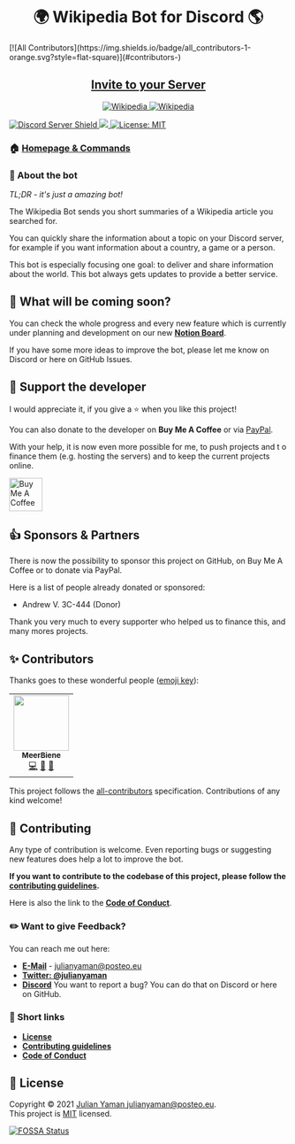 <h1 align="center">🌍 Wikipedia Bot for Discord 🌎</h1>
<!-- ALL-CONTRIBUTORS-BADGE:START - Do not remove or modify this section -->
[![All Contributors](https://img.shields.io/badge/all_contributors-1-orange.svg?style=flat-square)](#contributors-)
<!-- ALL-CONTRIBUTORS-BADGE:END -->

<h2 align="center"><a href="https://discordapp.com/oauth2/authorize?client_id=554751047030013953&scope=bot&permissions=3467328"> Invite to your Server </a></h2>

<p align="center">
<a href="https://discordbots.org/bot/554751047030013953" >
  <img src="https://discordbots.org/api/widget/554751047030013953.svg" alt="Wikipedia" />
</a>
<a href="https://bots.ondiscord.xyz/bots/554751047030013953">
    <img src="https://bots.ondiscord.xyz/bots/554751047030013953/embed?theme=dark&showGuilds=true" alt="Wikipedia" />
</a>
</p>

<a href="https://discord.gg/yAUmDNb">
    <img src="https://discordapp.com/api/guilds/358751806697897984/embed.png" alt="Discord Server Shield"/>
</a>
<a href="https://discordapp.com/oauth2/authorize?client_id=554751047030013953&scope=bot&permissions=3467328">
    <img src="https://img.shields.io/badge/Discord-Add%20Bot-7289DA.svg"/>
</a>
<a href="https://github.com/julianYaman/wikipedia-bot/blob/master/LICENSE">
<img alt="License: MIT" src="https://img.shields.io/badge/License-MIT-yellow.svg" target="_blank" />
</a>

### 🏠 [Homepage & Commands](https://julianyaman.de)

### 📃 About the bot

*TL;DR - it's just a amazing bot!*

The Wikipedia Bot sends you short summaries of a Wikipedia article you searched for.

You can quickly share the information about a topic on your Discord server, 
for example if you want information about a country, a game or a person.

This bot is especially focusing one goal: to deliver and share information about the world.
This bot always gets updates to provide a better service.

## 🤔 What will be coming soon?

You can check the whole progress and every new feature which is 
currently under planning and development on our new [**Notion Board**](https://www.notion.so/wikipediabot/227303c9d45646a4ac7ffdfdff0e254e?v=e4b95c24955c499fbc18eeb08b44ddea).

If you have some more ideas to improve the bot, please let me know on Discord or here on GitHub Issues.

## 🙌 Support the developer

I would appreciate it, if you give a ⭐️ when you like this project!

You can also donate to the developer on **Buy Me A Coffee** or 
via [PayPal](https://www.paypal.me/julianyaman).

With your help, it is now even more possible for me, to push projects and t
o finance them (e.g. hosting the servers) and to keep the current projects online.

<a href="https://www.buymeacoffee.com/julianyaman" target="_blank"><img src="https://cdn.buymeacoffee.com/buttons/v2/default-yellow.png" alt="Buy Me A Coffee" height="60px"></a>

## 👍 Sponsors & Partners
There is now the possibility to sponsor this project on GitHub, on Buy Me A Coffee or to donate via PayPal.

Here is a list of people already donated or sponsored:

- Andrew V. 3C-444 (Donor)

Thank you very much to every supporter who helped us to finance this, and many mores projects.

## ✨ Contributors

Thanks goes to these wonderful people ([emoji key](https://allcontributors.org/docs/en/emoji-key)):

<!-- ALL-CONTRIBUTORS-LIST:START - Do not remove or modify this section -->
<!-- prettier-ignore-start -->
<!-- markdownlint-disable -->
<table>
  <tr>
    <td align="center"><a href="https://github.com/MeerBiene"><img src="https://avatars.githubusercontent.com/u/60227302?v=4?s=100" width="100px;" alt=""/><br /><sub><b>MeerBiene</b></sub></a><br /><a href="https://github.com/wikipedia-bot/wikipedia-bot/commits?author=MeerBiene" title="Code">💻</a> <a href="#ideas-MeerBiene" title="Ideas, Planning, & Feedback">🤔</a> <a href="#maintenance-MeerBiene" title="Maintenance">🚧</a></td>
  </tr>
</table>

<!-- markdownlint-restore -->
<!-- prettier-ignore-end -->

<!-- ALL-CONTRIBUTORS-LIST:END -->

This project follows the [all-contributors](https://github.com/all-contributors/all-contributors) specification. Contributions of any kind welcome!

## 🤝 Contributing

Any type of contribution is welcome. Even reporting bugs or suggesting new features 
does help a lot to improve the bot.

**If you want to contribute to the codebase of this project, please follow the 
[contributing guidelines](https://github.com/julianYaman/wikipedia-bot/blob/master/docs/CONTRIBUTING.md).**

Here is also the link to the 
[**Code of Conduct**](https://github.com/julianYaman/wikipedia-bot/blob/master/docs/CODE_OF_CONDUCT.md).

### ✏️ Want to give Feedback?
You can reach me out here:
- **[E-Mail](mailto:julianyaman@posteo.eu)** - julianyaman@posteo.eu 
- **[Twitter: @julianyaman](https://twitter.com/julianyaman)**
- **[Discord](https://discord.gg/yAUmDNb)**
You want to report a bug? You can do that on Discord or here on GitHub.

### 📎 Short links

- [**License**](https://github.com/julianYaman/wikipedia-bot/blob/master/LICENSE)
- [**Contributing guidelines**](https://github.com/julianYaman/wikipedia-bot/blob/master/docs/CONTRIBUTING.md)
- [**Code of Conduct**](https://github.com/julianYaman/wikipedia-bot/blob/master/docs/CODE_OF_CONDUCT.md)

## 📝 License

Copyright © 2021 [Julian Yaman <julianyaman@posteo.eu>](https://julianyaman.de).<br />
This project is [MIT](https://github.com/julianYaman/wikipedia-bot/blob/master/LICENSE) licensed.

[![FOSSA Status](https://app.fossa.io/api/projects/git%2Bgithub.com%2FjulianYaman%2Fwikipedia-bot.svg?type=large)](https://app.fossa.io/projects/git%2Bgithub.com%2FjulianYaman%2Fwikipedia-bot?ref=badge_large)
